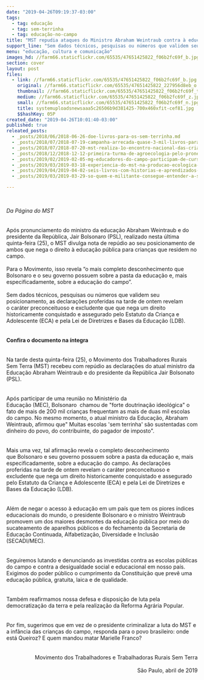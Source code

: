 ```yaml
---
date: "2019-04-26T09:19:37-03:00"
tags:
  - tag: educação
  - tag: sem-terrinha
  - tag: educação-no-campo
title: "MST repudia ataques do Ministro Abraham Weintraub contra à educação do campo\n\n"
support_line: "Sem dados técnicos, pesquisas ou números que validem seu posicionamento, as declarações proferidas na tarde de ontem revelam o caráter preconceituoso e excludente do atual governo"
menu: "educação, cultura e comunicação"
images_hd: //farm66.staticflickr.com/65535/47651425822_f06b2fc69f_b.jpg
section: cover
layout: post
files:
  - link: //farm66.staticflickr.com/65535/47651425822_f06b2fc69f_b.jpg
    original: //farm66.staticflickr.com/65535/47651425822_227956d8eb_o.jpg
    thumbnail: //farm66.staticflickr.com/65535/47651425822_f06b2fc69f_t.jpg
    medium: //farm66.staticflickr.com/65535/47651425822_f06b2fc69f_z.jpg
    small: //farm66.staticflickr.com/65535/47651425822_f06b2fc69f_n.jpg
    title: systemuploadsnewsaaa5c26506b9d381425-700x460xfit-cef81.jpg
    $$hashKey: 05P
created_date: "2019-04-26T10:01:40-03:00"
published: true
releated_posts:
  - _posts/2018/06/2018-06-26-doe-livros-para-os-sem-terrinha.md
  - _posts/2018/07/2018-07-19-campanha-arrecada-quase-3-mil-livros-para-criancas-sem-terra.md
  - _posts/2018/07/2018-07-20-mst-realiza-1o-encontro-nacional-das-criancas-sem-terrinha.md
  - _posts/2018/12/2018-12-12-primeira-turma-de-agroecologia-pelo-pronera-inicia-sua-historia-em-alagoas.md
  - _posts/2019/02/2019-02-05-mg-educadores-do-campo-participam-de-curso-de-formacao-em-sao-joaquim-de-bicas.md
  - _posts/2019/03/2019-03-18-experiencia-do-mst-na-producao-ecologica-de-arroz-vira-livro.md
  - _posts/2019/04/2019-04-02-seis-livros-com-historias-e-aprendizados-para-criancada.md
  - _posts/2019/03/2019-03-29-so-quem-e-militante-consegue-entender-a-solidariedade-entre-os-povos.md

---
```

<p>&nbsp;</p>

<div><em>Da P&aacute;gina do MST</em></div>

<div>&nbsp;</div>

<div><br />
Ap&oacute;s pronunciamento do ministro da educa&ccedil;&atilde;o Abraham Weintraub e do presidente da Rep&uacute;blica, Jair Bolsonaro (PSL), realizado nesta &uacute;ltima quinta-feira (25), o MST divulga nota de&nbsp;rep&uacute;dio ao seu posicionamento de ambos que nega o direito &agrave; educa&ccedil;&atilde;o p&uacute;blica para crian&ccedil;as que residem no campo.&nbsp;</div>

<div>&nbsp;</div>

<div>Para o Movimento, isso revela &ldquo;o mais completo desconhecimento que Bolsonaro e o seu governo possuem sobre a pasta da educa&ccedil;&atilde;o e, mais especificadamente, sobre a educa&ccedil;&atilde;o do campo&rdquo;.&nbsp;</div>

<div>&nbsp;</div>

<div>Sem dados t&eacute;cnicos, pesquisas ou n&uacute;meros que validem seu posicionamento, as&nbsp;declara&ccedil;&otilde;es proferidas na tarde de ontem&nbsp;revelam o&nbsp;car&aacute;ter preconceituoso e excludente que que nega um direito historicamente conquistado e assegurado pelo&nbsp;Estatuto da Crian&ccedil;a e Adolescente (ECA) e pela&nbsp;Lei de Diretrizes e Bases da Educa&ccedil;&atilde;o (LDB).<br />
&nbsp;</div>

<div><br />
<strong>Confira o documento na &iacute;ntegra</strong></div>

<div>&nbsp;</div>

<div><br />
Na tarde desta quinta-feira (25),&nbsp;o Movimento dos Trabalhadores Rurais Sem Terra (MST) recebeu com rep&uacute;dio as declara&ccedil;&otilde;es do atual ministro da Educa&ccedil;&atilde;o Abraham Weintraub e do presidente da Rep&uacute;blica Jair Bolsonato (PSL).&nbsp;</div>

<div><br />
<br />
Ap&oacute;s participar de uma reuni&atilde;o no Minist&eacute;rio da Educa&ccedil;&atilde;o&nbsp;(MEC),&nbsp;Bolsonaro&nbsp; chamou de &quot;forte doutrina&ccedil;&atilde;o ideol&oacute;gica&quot; o fato de mais de&nbsp;200 mil crian&ccedil;as frequentam as mais de&nbsp;duas mil escolas do campo. No mesmo&nbsp;momento, o atual ministro da Educa&ccedil;&atilde;o, Abraham Weintraub, afirmou que&quot; Muitas escolas &#39;sem terrinha&#39; s&atilde;o sustentadas com dinheiro do povo, do contribuinte, do pagador de imposto&quot;.</div>

<div><br />
<br />
Mais uma vez, tal afirma&ccedil;&atilde;o revela o&nbsp;completo desconhecimento que&nbsp;Bolsonaro e&nbsp;seu governo possuem sobre a pasta da educa&ccedil;&atilde;o e, mais especificadamente, sobre a educa&ccedil;&atilde;o do campo. As&nbsp;declara&ccedil;&otilde;es proferidas na tarde de ontem&nbsp;revelam o&nbsp;car&aacute;ter preconceituoso e excludente que nega um direito historicamente conquistado e assegurado pelo&nbsp;Estatuto da Crian&ccedil;a e Adolescente (ECA) e pela&nbsp;Lei de Diretrizes e Bases da Educa&ccedil;&atilde;o (LDB).</div>

<div><br />
<br />
Al&eacute;m de negar o&nbsp;acesso &agrave; educa&ccedil;&atilde;o em um pa&iacute;s que tem os piores &iacute;ndices educacionais do mundo, o presidente Bolsonaro e o ministro Weintraub promovem um dos maiores desmontes da educa&ccedil;&atilde;o p&uacute;blica&nbsp;por meio do sucateamento de aparelhos p&uacute;blicos e do fechamento da Secretaria de Educa&ccedil;&atilde;o Continuada, Alfabetiza&ccedil;&atilde;o, Diversidade e Inclus&atilde;o (SECADI/MEC).</div>

<div><br />
<br />
Seguiremos lutando e denunciando as investidas contra as escolas p&uacute;blicas do campo e contra a desigualdade social e educacional em nosso pa&iacute;s. Exigimos do poder p&uacute;blico o cumprimento da Constitui&ccedil;&atilde;o que prev&ecirc; uma educa&ccedil;&atilde;o p&uacute;blica, gratuita, laica e de qualidade.</div>

<div><br />
<br />
Tamb&eacute;m reafirmamos nossa defesa e disposi&ccedil;&atilde;o de&nbsp;luta pela democratiza&ccedil;&atilde;o da terra e pela realiza&ccedil;&atilde;o da&nbsp;Reforma Agr&aacute;ria Popular.&nbsp;</div>

<div><br />
<br />
Por fim, sugerimos que em vez de o&nbsp;presidente&nbsp;criminalizar a luta do MST e a inf&acirc;ncia das crian&ccedil;as do campo, responda&nbsp;para o povo brasileiro: onde est&aacute; Queiroz? E quem mandou matar Marielle Franco?</div>

<div style="text-align: right;"><br />
<br />
Movimento dos Trabalhadores e Trabalhadoras Rurais Sem Terra</div>

<div style="text-align: right;">&nbsp;</div>

<div style="text-align: right;">S&atilde;o Paulo, abril de 2019</div>
